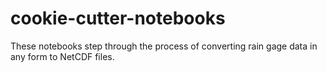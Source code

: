 # cookie-cutter-notebooks

These notebooks step through the process of converting rain gage data in any form
to NetCDF files.
